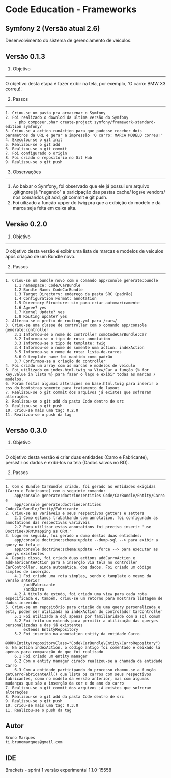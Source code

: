Code Education - Frameworks
===========================

Symfony 2 (Versão atual 2.6)
----------------------------

Desenvolvimento do sistema de gerenciamento de veículos.


Versão 0.1.3
------------

1) Objetivo
-----------
O objetivo desta etapa é fazer exibir na tela, por exemplo, 'O carro: BMW X3 correu!'.


2) Passos
---------
    1. Criou-se um pasta pra armazenar o Symfony
    2. Foi realizado o downlod da última versão do Symfony
        - php composer.phar create-project symfony/framework-standard-edition symfony/
    3. Criou-se a action runAction para que pudesse receber dois parametros da URL e gerar a impressão 'O carro: MARCA MODELO correu!'
    4. Executou-se o git init
    5. Realizou-se o git add
    6. Realizou-se o git commit
    7. Foi configurado o origin
    8. Foi criado o repositório no Git Hub
    9. Realizou-se o git push


3) Observações
--------------
1. Ao baixar o Symfony, foi observado que ele já possui um arquivo .gitignore já "negando" a paricipação  das pastas cache/ logs/e vendors/ nos comandos git add, git commit e git push.
2. Foi uilizado a função upper do twig pra que a exibição do modelo e da marca seja feita em caixa alta.


Versão 0.2.0
------------

1) Objetivo
-----------
O objetivo desta versão é exibir uma lista de marcas e modelos de veículos após criação de um Bundle novo.


2) Passos
---------
    1. Criou-se um bundle novo com o comando app/conole generate:bundle
        1.1 namespace: Code/CarBundle
        1.2 Bundle Name: CodeCarBundle
        1.3 Target Directory: endereço da pasta SRC (padrão)
        1.4 Configuration Format: annotation
        1.5 Directory Structure: sim para criar automaricamente
        1.6 Agree? yes
        1.7 Kernel Update? yes
        1.8 Routing update? yes
    2. Alterou-se o prefix de routing.yml para /cars/
    3. Criou-se uma classe de controller com o comando app/console generate:controller
        3.1 Informou-se o nome do controller comoCodeCarBundle:Car
        3.2 Informou-se o tipo de rota: annotation
        3.3 Informou-se o tipo de template: twig
        3.4 Informou-se o nome de somente uma action: indexAction
        3.5 Informou-se o nome da rota: lista-de-carros
        3.6 O template name foi mantido como padrão
        3.7 Confirmou-se a criação do controller
    4. Foi criado um array com as marcas e modelos de veículo
    5. Foi utilizado em index.html.twig na View/Car a função {% for key,value in lista %} para fazer o laço e exibir todas as marcas / modelos.
    6. Foram feitas algumas alterações em base.html.twig para inserir o css do bootstrap somente para tratamento de layout
    7. Realizou-se o git commit dos arquivos já existes que sofreram alterações
    8. Realizou-se o git add da pasta Code dentro de src
    9. Realizou-se o git push
    10. Criou-se mais uma tag: 0.2.0
    11. Realizou-se o push da tag


Versão 0.3.0
------------

1) Objetivo
-----------
O objetivo desta versão é criar duas entidades (Carro e Fabricante), persistir os dados e exibí-los na tela (Dados salvos no BD).


2) Passos
---------
    1. Com o Bundle CarBundle criado, foi gerado as entidades exigidas (Carro e Fabricante) com o seguinte comando:
        app/console generate:doctrine:entities Code/CarBundle/Entity/Carro e
        app/console generate:doctrine:entities Code/CarBundle/Entity/Fabricante
    2. Criou-se as variáveis e seus respectivos getters e setters
        2.1 Como estamos trabalhando com annotation, foi configurado as annotations das respectivas variáveis
        2.2 Para utilizar estas annotations foi preciso inserir 'use Doctrine\ORM\Mapping as ORM;'
    3. Logo em seguida, foi gerado o dump destas duas entidades:
        app/console doctrine:schema:update --dump-sql --> para exibir a query na tela e
        app/console doctrine:schema:update --force --> para executar as querys existentes
    4. Depois disso, foi criado duas actions addCarroAction e addFabricanteAction para a inserção via tela no controller CarController, ainda automática, dos dados. Foi criado um código simples de inserção.
        4.1 Foi criado uma rota simples, sendo o tamplate o mesmo da versão snterior
            /addFabricante
            /addCarro
        4.2 A título de estudo, foi criado uma view para cada rota especificada e, também, criou-se um retorno para mostrara listagem de dados inseridos
    5. Criou-se um repositório para criação de uma query personalizada e esta, poder ser utilizada na indexAction do controlador CarController
        5.1 Foi utilizado a dql apenas por familiaridade com a sql comum
        5.2 Foi feito um extends para permitir a utilização das queryes personalizadas e das já existentes
            extends EntityRepository
        5.2 Foi inserido na annotation entity da entidade Carro
            @ORM\Entity(repositoryClass="Code\CarBundle\Entity\CarroRepository")
    6. Na action indexAction, o código antigo foi comentado e deixado lá apenas para comparação do que foi realizado
        6.1 Foi criado um entity manager 
        6.2 Com o entity manager cirado realizou-se a chamada da entidade Carro
        6.3 Com a entidade participando do processo chamou-se a função getCarroFabricanteAll() que lista os carros com seus respectivos fabricantes, como no modelo da versão anterior, mas com algumas mudanças que são a inserção da cor e do ano do carro
    7. Realizou-se o git commit dos arquivos já existes que sofreram alterações
    8. Realizou-se o git add da pasta Code dentro de src
    9. Realizou-se o git push
    10. Criou-se mais uma tag: 0.3.0
    11. Realizou-se o push da tag


Autor
-----
    Bruno Marques
    ti.brunomarques@gmail.com


IDE
---
Brackets - sprint 1 versão experimental 1.1.0-15558
